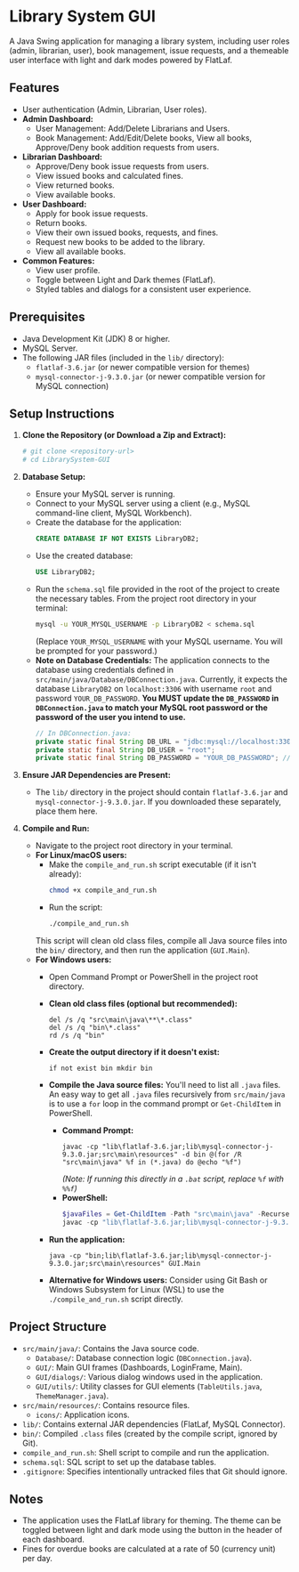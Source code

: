 # Library System GUI

A Java Swing application for managing a library system, including user roles (admin, librarian, user), book management, issue requests, and a themeable user interface with light and dark modes powered by FlatLaf.

## Features

*   User authentication (Admin, Librarian, User roles).
*   **Admin Dashboard:**
    *   User Management: Add/Delete Librarians and Users.
    *   Book Management: Add/Edit/Delete books, View all books, Approve/Deny book addition requests from users.
*   **Librarian Dashboard:**
    *   Approve/Deny book issue requests from users.
    *   View issued books and calculated fines.
    *   View returned books.
    *   View available books.
*   **User Dashboard:**
    *   Apply for book issue requests.
    *   Return books.
    *   View their own issued books, requests, and fines.
    *   Request new books to be added to the library.
    *   View all available books.
*   **Common Features:**
    *   View user profile.
    *   Toggle between Light and Dark themes (FlatLaf).
    *   Styled tables and dialogs for a consistent user experience.

## Prerequisites

*   Java Development Kit (JDK) 8 or higher.
*   MySQL Server.
*   The following JAR files (included in the `lib/` directory):
    *   `flatlaf-3.6.jar` (or newer compatible version for themes)
    *   `mysql-connector-j-9.3.0.jar` (or newer compatible version for MySQL connection)

## Setup Instructions

1.  **Clone the Repository (or Download a Zip and Extract):**
    ```bash
    # git clone <repository-url>
    # cd LibrarySystem-GUI
    ```

2.  **Database Setup:**
    *   Ensure your MySQL server is running.
    *   Connect to your MySQL server using a client (e.g., MySQL command-line client, MySQL Workbench).
    *   Create the database for the application:
        ```sql
        CREATE DATABASE IF NOT EXISTS LibraryDB2;
        ```
    *   Use the created database:
        ```sql
        USE LibraryDB2;
        ```
    *   Run the `schema.sql` file provided in the root of the project to create the necessary tables. From the project root directory in your terminal:
        ```bash
        mysql -u YOUR_MYSQL_USERNAME -p LibraryDB2 < schema.sql
        ```
        (Replace `YOUR_MYSQL_USERNAME` with your MySQL username. You will be prompted for your password.)
    *   **Note on Database Credentials:** The application connects to the database using credentials defined in `src/main/java/Database/DBConnection.java`. Currently, it expects the database `LibraryDB2` on `localhost:3306` with username `root` and password `YOUR_DB_PASSWORD`. **You MUST update the `DB_PASSWORD` in `DBConnection.java` to match your MySQL root password or the password of the user you intend to use.**
        ```java
        // In DBConnection.java:
        private static final String DB_URL = "jdbc:mysql://localhost:3306/LibraryDB2";
        private static final String DB_USER = "root";
        private static final String DB_PASSWORD = "YOUR_DB_PASSWORD"; // <-- UPDATE THIS
        ```

3.  **Ensure JAR Dependencies are Present:**
    *   The `lib/` directory in the project should contain `flatlaf-3.6.jar` and `mysql-connector-j-9.3.0.jar`. If you downloaded these separately, place them here.

4.  **Compile and Run:**
    *   Navigate to the project root directory in your terminal.
    *   **For Linux/macOS users:**
        *   Make the `compile_and_run.sh` script executable (if it isn't already):
            ```bash
            chmod +x compile_and_run.sh
            ```
        *   Run the script:
            ```bash
            ./compile_and_run.sh
            ```
        This script will clean old class files, compile all Java source files into the `bin/` directory, and then run the application (`GUI.Main`).
    *   **For Windows users:**
        *   Open Command Prompt or PowerShell in the project root directory.
        *   **Clean old class files (optional but recommended):**
            ```batch
            del /s /q "src\main\java\**\*.class"
            del /s /q "bin\*.class"
            rd /s /q "bin"
            ```
        *   **Create the output directory if it doesn't exist:**
            ```batch
            if not exist bin mkdir bin
            ```
        *   **Compile the Java source files:**
            You'll need to list all `.java` files. An easy way to get all `.java` files recursively from `src/main/java` is to use a `for` loop in the command prompt or `Get-ChildItem` in PowerShell.

            *   **Command Prompt:**
                ```batch
                javac -cp "lib\flatlaf-3.6.jar;lib\mysql-connector-j-9.3.0.jar;src\main\resources" -d bin @(for /R "src\main\java" %f in (*.java) do @echo "%f")
                ```
                *(Note: If running this directly in a `.bat` script, replace `%f` with `%%f`)*
            *   **PowerShell:**
                ```powershell
                $javaFiles = Get-ChildItem -Path "src\main\java" -Recurse -Filter *.java | ForEach-Object { $_.FullName }
                javac -cp "lib\flatlaf-3.6.jar;lib\mysql-connector-j-9.3.0.jar;src\main\resources" -d bin $javaFiles
                ```
        *   **Run the application:**
            ```batch
            java -cp "bin;lib\flatlaf-3.6.jar;lib\mysql-connector-j-9.3.0.jar;src\main\resources" GUI.Main
            ```
        *   **Alternative for Windows users:** Consider using Git Bash or Windows Subsystem for Linux (WSL) to use the `./compile_and_run.sh` script directly.

## Project Structure

*   `src/main/java/`: Contains the Java source code.
    *   `Database/`: Database connection logic (`DBConnection.java`).
    *   `GUI/`: Main GUI frames (Dashboards, LoginFrame, Main).
    *   `GUI/dialogs/`: Various dialog windows used in the application.
    *   `GUI/utils/`: Utility classes for GUI elements (`TableUtils.java`, `ThemeManager.java`).
*   `src/main/resources/`: Contains resource files.
    *   `icons/`: Application icons.
*   `lib/`: Contains external JAR dependencies (FlatLaf, MySQL Connector).
*   `bin/`: Compiled `.class` files (created by the compile script, ignored by Git).
*   `compile_and_run.sh`: Shell script to compile and run the application.
*   `schema.sql`: SQL script to set up the database tables.
*   `.gitignore`: Specifies intentionally untracked files that Git should ignore.

## Notes

*   The application uses the FlatLaf library for theming. The theme can be toggled between light and dark mode using the button in the header of each dashboard.
*   Fines for overdue books are calculated at a rate of 50 (currency unit) per day. 